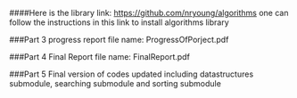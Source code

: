 ####Here is the library link: 
https://github.com/nryoung/algorithms
one can follow the instructions in this link to install algorithms library

###Part 3 progress report file name:
ProgressOfPorject.pdf


###Part 4 Final Report file name:
FinalReport.pdf

###Part 5 
Final version of codes updated including datastructures submodule, searching submodule and sorting submodule
